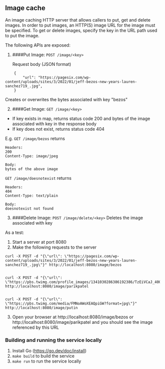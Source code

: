 ## Image cache

An image caching HTTP server that allows callers to put, get and delete images. In order to put images, an HTTP(S) image
URL for the image must be specified. To get or delete images, specify the key in the URL path used to put the image.

The following APIs are exposed:

1. ####Put Image: `POST /image/<key>`

   Request body (JSON format)
```
    {
        "url": "https://pagesix.com/wp-content/uploads/sites/3/2022/01/jeff-bezos-new-years-lauren-sanchez719_.jpg",
    }
 ```
   Creates or overwrites the bytes associated with key "bezos"


2. ####Get Image: `GET /image/<key>`
* If key exists in map, returns status code 200 and bytes of the image associated with key in the response body 
* If key does not exist, returns status code 404

E.g. `GET /image/bezos` returns

```
Headers:
200
Content-Type: image/jpeg

Body:
bytes of the above image
```

`GET /image/doesnotexist` returns

```
Headers:
404
Content-Type: text/plain

Body:
doesnotexist not found
```

3. ####Delete Image: `POST /image/delete/<key>`
Deletes the image associated with key

As a test:
1. Start a server at port 8080
2. Make the following requests to the server
```
curl -X POST -d "{\"url\": \"https://pagesix.com/wp-content/uploads/sites/3/2022/01/jeff-bezos-new-years-lauren-sanchez719_.jpg\"}" http://localhost:8080/image/bezos


curl -X POST -d "{\"url\": \"https://pbs.twimg.com/profile_images/1341030286386192386/TzEiVCaJ_400x400.jpg\"}" http://localhost:8080/image/parikpatel


curl -X POST -d "{\"url\": \"https://pbs.twimg.com/media/FMNoAWoXEAQpiGW?format=jpg\"}" http://localhost:8080/image/putin
```
3. Open your browser at http://localhost:8080/image/bezos or http://localhost:8080/image/parikpatel and you should see the image referenced by this URL

### Building and running the service locally
1. Install Go (https://go.dev/doc/install)
2. `make build` to build the service
3. `make run` to run the service locally
